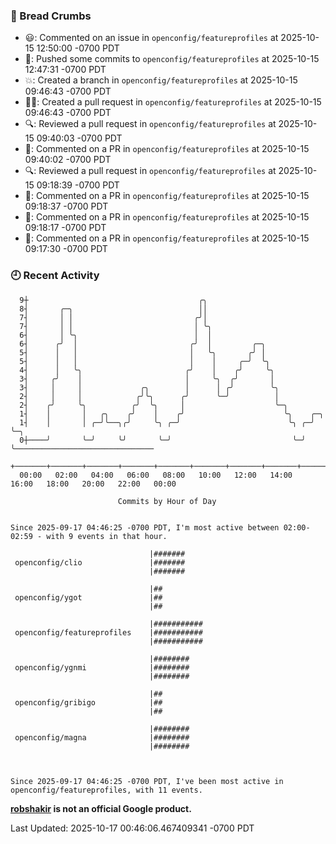 ### 🍞 Bread Crumbs

 * 😃: Commented on an issue in `openconfig/featureprofiles` at 2025-10-15 12:50:00 -0700 PDT
 * 🚢: Pushed some commits to `openconfig/featureprofiles` at 2025-10-15 12:47:31 -0700 PDT
 * 💥: Created a branch in `openconfig/featureprofiles` at 2025-10-15 09:46:43 -0700 PDT
 * ✍🏼: Created a pull request in `openconfig/featureprofiles` at 2025-10-15 09:46:43 -0700 PDT
 * 🔍: Reviewed a pull request in  `openconfig/featureprofiles` at 2025-10-15 09:40:03 -0700 PDT
 * 💬: Commented on a PR in  `openconfig/featureprofiles` at 2025-10-15 09:40:02 -0700 PDT
 * 🔍: Reviewed a pull request in  `openconfig/featureprofiles` at 2025-10-15 09:18:39 -0700 PDT
 * 💬: Commented on a PR in  `openconfig/featureprofiles` at 2025-10-15 09:18:37 -0700 PDT
 * 💬: Commented on a PR in  `openconfig/featureprofiles` at 2025-10-15 09:18:17 -0700 PDT
 * 💬: Commented on a PR in  `openconfig/featureprofiles` at 2025-10-15 09:17:30 -0700 PDT

### 🕘 Recent Activity
```
  9┼                                      ╭╮
  8┤       ╭─╮                            ││
  7┤       │ │                           ╭╯│
  7┤       │ │                           │ ╰╮
  6┤       │ ╰╮                          │  │
  6┤      ╭╯  │                         ╭╯  │         ╭─╮
  5┤      │   │                         │   ╰╮       ╭╯ │
  5┤      │   │                         │    │     ╭─╯  ╰╮
  4┤      │   ╰╮                       ╭╯    │    ╭╯     ╰╮
  3┤     ╭╯    │                       │     ╰╮  ╭╯       │
  3┤     │     │             ╭╮        │      │ ╭╯        ╰╮
  2┤     │     │            ╭╯╰╮      ╭╯      ╰─╯          │
  2┤    ╭╯     ╰╮          ╭╯  ╰╮     │                    ╰─╮
  1┤    │       │   ╭╮    ╭╯    │    ╭╯                      ╰╮    ╭─╮
  1┤    │       │ ╭─╯╰──╮╭╯     ╰╮ ╭─╯                        ╰╮ ╭─╯ ╰─╮
  0┼────╯       ╰─╯     ╰╯       ╰─╯                           ╰─╯     ╰───────────────────────────────
    +───────+───────+───────+───────+───────+───────+───────+───────+───────+───────+───────+───────+────
  00:00   02:00   04:00   06:00   08:00   10:00   12:00   14:00   16:00   18:00   20:00   22:00   00:00   

						Commits by Hour of Day


Since 2025-09-17 04:46:25 -0700 PDT, I'm most active between 02:00-02:59 - with 9 events in that hour.

```



```
                               |#######
 openconfig/clio               |#######
                               |#######

                               |##
 openconfig/ygot               |##
                               |##

                               |###########
 openconfig/featureprofiles    |###########
                               |###########

                               |########
 openconfig/ygnmi              |########
                               |########

                               |##
 openconfig/gribigo            |##
                               |##

                               |########
 openconfig/magna              |########
                               |########



Since 2025-09-17 04:46:25 -0700 PDT, I've been most active in openconfig/featureprofiles, with 11 events.

```
**[robshakir](mailto:robjs@google.com) is not an official Google product.**  


Last Updated: 2025-10-17 00:46:06.467409341 -0700 PDT
